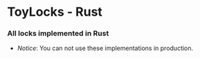 # ToyLocks - Rust   

### All locks implemented in Rust
* *Notice*: You can not use these implementations in production.